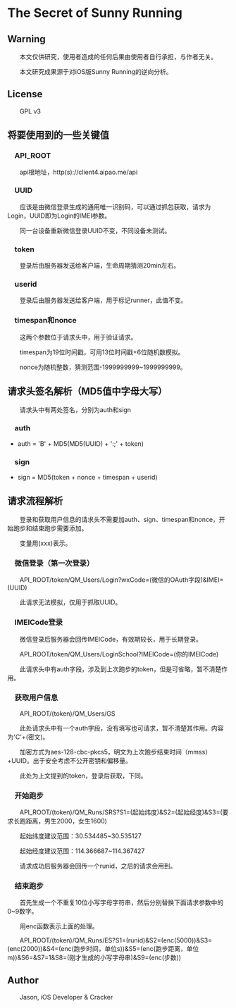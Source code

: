 # The Secret of Sunny Running

## Warning
&emsp;&emsp;本文仅供研究，使用者造成的任何后果由使用者自行承担，与作者无关。

&emsp;&emsp;本文研究成果源于对iOS版Sunny Running的逆向分析。

## License
&emsp;&emsp;GPL v3

## 将要使用到的一些关键值

### &emsp;API_ROOT
&emsp;&emsp;api根地址，http(s)://client4.aipao.me/api
### &emsp;UUID
&emsp;&emsp;应该是由微信登录生成的通用唯一识别码，可以通过抓包获取，请求为Login，UUID即为Login的IMEI参数。

&emsp;&emsp;同一台设备重新微信登录UUID不变，不同设备未测试。

### &emsp;token
&emsp;&emsp;登录后由服务器发送给客户端，生命周期猜测20min左右。

### &emsp;userid
&emsp;&emsp;登录后由服务器发送给客户端，用于标记runner，此值不变。

### &emsp;timespan和nonce
&emsp;&emsp;这两个参数位于请求头中，用于验证请求。

&emsp;&emsp;timespan为19位时间戳，可用13位时间戳+6位随机数模拟。

&emsp;&emsp;nonce为随机整数，猜测范围-1999999999~1999999999。

## 请求头签名解析（MD5值中字母大写）
&emsp;&emsp;请求头中有两处签名，分别为auth和sign

### &emsp;auth
* auth = 'B' + MD5(MD5(UUID) + ':;' + token)

### &emsp;sign
* sign = MD5(token + nonce + timespan + userid)

## 请求流程解析

&emsp;&emsp;登录和获取用户信息的请求头不需要加auth、sign、timespan和nonce，开始跑步和结束跑步需要添加。

&emsp;&emsp;变量用(xxx)表示。

### &emsp;微信登录（第一次登录）
&emsp;&emsp;API_ROOT/token/QM_Users/Login?wxCode=(微信的OAuth字段)&IMEI=(UUID)

&emsp;&emsp;此请求无法模拟，仅用于抓取UUID。

### &emsp;IMEICode登录
&emsp;&emsp;微信登录后服务器会回传IMEICode，有效期较长，用于长期登录。

&emsp;&emsp;API_ROOT/token/QM_Users/LoginSchool?IMEICode=(你的IMEICode)

&emsp;&emsp;此请求头中有auth字段，涉及到上次跑步的token，但是可省略，暂不清楚作用。

### &emsp;获取用户信息
&emsp;&emsp;API_ROOT/(token)/QM_Users/GS

&emsp;&emsp;此处请求头中有一个auth字段，没有填写也可请求，暂不清楚其作用。内容为'C'+(密文)。

&emsp;&emsp;加密方式为aes-128-cbc-pkcs5，明文为上次跑步结束时间（mmss）+UUID。出于安全考虑不公开密钥和偏移量。

&emsp;&emsp;此处为上文提到的token，登录后获取，下同。

### &emsp;开始跑步
&emsp;&emsp;API_ROOT/(token)/QM_Runs/SRS?S1=(起始纬度)&S2=(起始经度)&S3=(要求长跑距离，男生2000，女生1600)

&emsp;&emsp;起始纬度建议范围：30.534485~30.535127

&emsp;&emsp;起始经度建议范围：114.366687~114.367427

&emsp;&emsp;请求成功后服务器会回传一个runid，之后的请求会用到。

### &emsp;结束跑步

&emsp;&emsp;首先生成一个不重复10位小写字母字符串，然后分别替换下面请求参数中的0~9数字。

&emsp;&emsp;用enc函数表示上面的处理。

&emsp;&emsp;API_ROOT/(token)/QM_Runs/ES?S1=(runid)&S2=(enc(5000))&S3=(enc(2000))&S4=(enc(跑步时间，单位s))&S5=(enc(跑步距离，单位m))&S6=&S7=1&S8=(刚才生成的小写字母串)&S9=(enc(步数))

## Author
&emsp;&emsp;Jason, iOS Developer & Cracker
